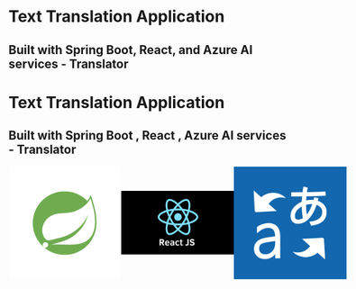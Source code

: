 <h1>Text Translation Application</h1>
<h2>Built with Spring Boot, React, and Azure AI services - Translator</h2>

<h1>Text Translation Application</h1>
<h2>Built with Spring Boot , React , Azure AI services - Translator</h2>
<div style="display: flex; justify-content: space-between; align-items: center;">
 <img src="images/springlogo.png" width="200" alt="Spring Logo" align="left" />
 <img src="images/react.js" width="200" alt="React Logo" align="center"/>
 <img src="images/AzureTranslator.png" width="200" alt="Azure Translator Logo" align="right" />
</div>


